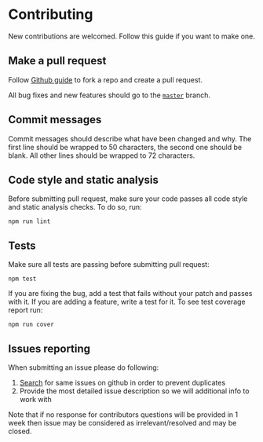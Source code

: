 # Contributing

New contributions are welcomed. Follow this guide if you want to make one.

## Make a pull request

Follow [Github guide](https://help.github.com/articles/creating-a-pull-request) to fork a repo
and create a pull request.

All bug fixes and new features should go to the [`master`](https://github.com/gemini-testing/gemini-optipng/tree/master) branch.

## Commit messages

Commit messages should describe what have been changed and why. The first line should be wrapped
to 50 characters, the second one should be blank. All other lines should be wrapped to 72 characters.

## Code style and static analysis

Before submitting pull request, make sure your code passes all code style and static analysis checks.
To do so, run:

```
npm run lint
```

## Tests

Make sure all tests are passing before submitting pull request:

```
npm test
```

If you are fixing the bug, add a test that fails without your patch and passes with it. If you are
adding a feature, write a test for it. To see test coverage report run:

```
npm run cover
```

## Issues reporting

When submitting an issue please do following:

1. [Search](https://github.com/gemini-testing/gemini-optipng/issues) for same issues on github in order to prevent duplicates
2. Provide the most detailed issue description so we will additional info to work with

Note that if no response for contributors questions will be provided in 1 week then issue may be considered as irrelevant/resolved and may be closed.
